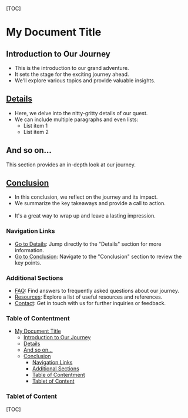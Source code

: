 
[TOC]

# My Document Title

## Introduction to Our Journey
- This is the introduction to our grand adventure.
- It sets the stage for the exciting journey ahead.
- We'll explore various topics and provide valuable insights.

## [Details](#about-the-quest)

- Here, we delve into the nitty-gritty details of our quest.
- We can include multiple paragraphs and even lists:
    - List item 1
    - List item 2 <br>

And so on...
---
  This section provides an in-depth look at our journey.

## [Conclusion](#final-thoughts)

- In this conclusion, we reflect on the journey and its impact.
- We summarize the key takeaways and provide a call to action.
<br><br>
- It's a great way to wrap up and leave a lasting impression.

### Navigation Links

- [Go to Details](#about-the-quest): Jump directly to the "Details" section for more information.
- [Go to Conclusion](#final-thoughts): Navigate to the "Conclusion" section to review the key points.

### Additional Sections

- [FAQ](#faq): Find answers to frequently asked questions about our journey.
- [Resources](#resources): Explore a list of useful resources and references.
- [Contact](#contact): Get in touch with us for further inquiries or feedback.

### Table of Contentment

- [My Document Title](#my-document-title)
  - [Introduction to Our Journey](#introduction-to-our-journey)
  - [Details](#details)
  - [And so on...](#and-so-on)
  - [Conclusion](#conclusion)
    - [Navigation Links](#navigation-links)
    - [Additional Sections](#additional-sections)
    - [Table of Contentment](#table-of-contentment)
    - [Tablet of Content](#tablet-of-content)


### Tablet of Content
[TOC]